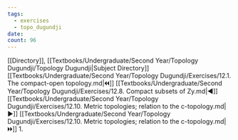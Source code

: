 ```yaml
---
tags:
  - exercises
  - topo_dugundji
date: 
count: 96
---
```

[[Directory]], [[Textbooks/Undergraduate/Second Year/Topology Dugundji/Topology Dugundji|Subject Directory]]
[[Textbooks/Undergraduate/Second Year/Topology Dugundji/Exercises/12.1. The compact-open topology.md|🞀🞀]] [[Textbooks/Undergraduate/Second Year/Topology Dugundji/Exercises/12.8. Compact subsets of Zy.md|◀]] [[Textbooks/Undergraduate/Second Year/Topology Dugundji/Exercises/12.10. Metric topologies; relation to the c-topology.md|▶]] [[Textbooks/Undergraduate/Second Year/Topology Dugundji/Exercises/12.10. Metric topologies; relation to the c-topology.md|🞂🞂]]
1. 